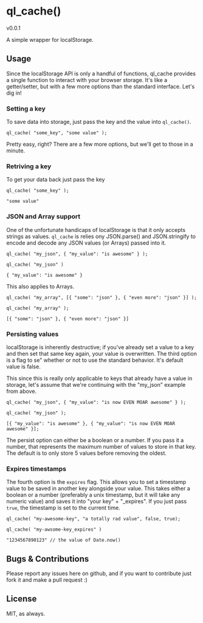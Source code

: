 # ql\_cache()

v0.0.1

A simple wrapper for localStorage.

## Usage

Since the localStorage API is only a handful of functions, ql\_cache provides a single function to interact with your browser storage. It's like a getter/setter, but with a few more options than the standard interface. Let's dig in!

### Setting a key

To save data into storage, just pass the key and the value into
`ql_cache()`.

    ql_cache( "some_key", "some value" );

Pretty easy, right? There are a few more options, but we'll get to those
in a minute.

### Retriving a key

To get your data back just pass the key

    ql_cache( "some_key" );

    "some value"

### JSON and Array support

One of the unfortunate handicaps of localStorage is that it only accepts
strings as values. `ql_cache` is relies ony JSON.parse() and
JSON.stringify to encode and decode any JSON values (or Arrays) passed into it.

    ql_cache( "my_json", { "my_value": "is awesome" } );

    ql_cache( "my_json" )

    { "my_value": "is awesome" }

This also applies to Arrays.

    ql_cache( "my_array", [{ "some": "json" }, { "even more": "json" }] );

    ql_cache( "my_array" );

    [{ "some": "json" }, { "even more": "json" }]

### Persisting values

localStorage is inherently destructive; if you've already set a value to
a key and then set that same key again, your value is overwritten. The
third option is a flag to se" whether or not to use the standard
behavior. It's default value is false.

This since this is really only applicable to keys that already have a
value in storage, let's assume that we're continuing with the "my\_json" example from
above.

    ql_cache( "my_json", { "my_value": "is now EVEN MOAR awesome" } );

    ql_cache( "my_json" );

    [{ "my_value": "is awesome" }, { "my_value": "is now EVEN MOAR awesome" }];

The persist option can either be a boolean or a number. If you pass it a
number, that represents the maximum number of values to store in that
key. The default is to only store 5 values before removing the oldest.

### Expires timestamps

The fourth option is the `expires` flag. This allows you to set a timestamp value
to be saved in another key alongside your value. This takes either a
boolean or a number (preferably a unix timestamp, but it will take any
numeric value) and saves it into "your key" + "\_expires". If you just
pass `true`, the timestamp is set to the current time.

    ql_cache( "my-awesome-key", "a totally rad value", false, true);

    ql_cache( "my-awsome-key_expires" )

    "1234567890123" // the value of Date.now()

## Bugs & Contributions

Please report any issues here on github, and if you want to contribute
just fork it and make a pull request :)

## License

MIT, as always.
